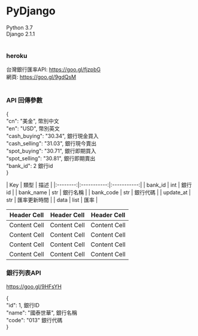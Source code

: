 # PyDjango <br/>
Python 3.7<br/>
Django 2.1.1<br/><br/>
### heroku <br/>
台灣銀行匯率API: https://goo.gl/fjzpbG<br/>
網頁: https://goo.gl/9gdQsM<br/>
<br/>
### API 回傳參數
<p> { <br/>
    "cn": "美金",  幣別中文 <br/>
    "en": "USD",   幣別英文 <br/>
    "cash_buying": "30.34",  銀行現金買入 <br/>
    "cash_selling": "31.03",  銀行現今賣出 <br/>
    "spot_buying": "30.71",  銀行即期買入 <br/>
    "spot_selling": "30.81",  銀行即期賣出 <br/>
    "bank_id": 2  銀行id <br/>
} </p>
 | Key | 類型 | 描述 |   
 |:--------:|:-----------:|:-----------:|
 | bank_id | int | 銀行id | 
 | bank_name | str | 銀行名稱 |
 | bank_code | str | 銀行代碼 |
 | update_at | str | 匯率更新時間 |
 | data      | list | 匯率 |

| Header Cell | Header Cell | Header Cell |
| ------------- | ------------- | ------------- |
| Content Cell | Content Cell | Content Cell |
| Content Cell | Content Cell | Content Cell |
| Content Cell | Content Cell | Content Cell |
| Content Cell | Content Cell | Content Cell |

### 銀行列表API <br/>
https://goo.gl/9HFsYH <br/>
<p>{ <br/>
       "id": 1, 銀行ID <br/>
       "name": "國泰世華", 銀行名稱 <br/>
       "code": "013" 銀行代碼<br/>
    }<p>

